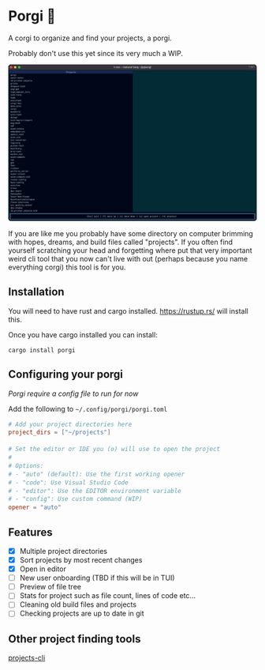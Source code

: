 # Porgi 🐾

A corgi to organize and find your projects, a porgi.

Probably don't use this yet since its very much a WIP.

![obligatory screen shot of porgi in action as it snappily loads projects and lets the user view readme files.](docs/obligatory_screenshot.gif "It is a fast porgi 🐶")

If you are like me you probably have some directory on computer brimming with hopes, dreams, and build files called "projects". If you often find yourself scratching your head and forgetting where put that very important weird cli tool that you now can't live with out (perhaps because you name everything corgi) this tool is for you.

## Installation

You will need to have rust and cargo installed. https://rustup.rs/ will install this.

Once you have cargo installed you can install:

```
cargo install porgi
```

## Configuring your porgi

*Porgi require a config file to run for now*

Add the following to `~/.config/porgi/porgi.toml`

```toml
# Add your project directories here
project_dirs = ["~/projects"]

# Set the editor or IDE you (o) will use to open the project
#
# Options:
# - "auto" (default): Use the first working opener
# - "code": Use Visual Studio Code
# - "editor": Use the EDITOR environment variable
# - "config": Use custom command (WIP)
opener = "auto"
```

## Features

- [x] Multiple project directories
- [x] Sort projects by most recent changes
- [x] Open in editor
- [ ] New user onboarding (TBD if this will be in TUI)
- [ ] Preview of file tree
- [ ] Stats for project such as file count, lines of code etc...
- [ ] Cleaning old build files and projects
- [ ] Checking projects are up to date in git

## Other project finding tools

[projects-cli](https://github.com/webdesserts/projects-cli/tree/master)